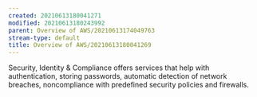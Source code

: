 ```yaml
---
created: 20210613180041271
modified: 20210613180243992
parent: Overview of AWS/20210613174049763
stream-type: default
title: Overview of AWS/20210613180041269
---
```

Security, Identity & Compliance offers services that help with authentication, storing passwords, automatic detection of network breaches, noncompliance with predefined security policies and firewalls.
